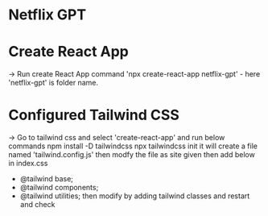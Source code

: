 # Netflix GPT

# Create React App

-> Run create React App command 'npx create-react-app netflix-gpt' - here 'netflix-gpt' is folder name.

# Configured Tailwind CSS

-> Go to tailwind css and select 'create-react-app' and run below commands
npm install -D tailwindcss
npx tailwindcss init
it will create a file named 'tailwind.config.js'
then modfy the file as site given
then add below in index.css

-   @tailwind base;
-   @tailwind components;
-   @tailwind utilities;
    then modify by adding tailwind classes and restart and check
